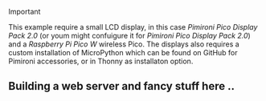 
> [!IMPORTANT]  
> This example require a small LCD display, in this case *Pimironi Pico Display Pack 2.0*
> (or youm might confuigure it for *Pimironi Pico Display Pack 2.0*) and a *Raspberry Pi Pico W*
> wireless Pico.
> The displays also requires a custom installation of MicroPython which can
> be found on GitHub for Pimironi accessories, or in Thonny as installaton option.

## Building a web server and fancy stuff here ..


